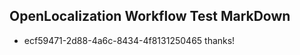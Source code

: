 ## OpenLocalization Workflow Test MarkDown
* ecf59471-2d88-4a6c-8434-4f8131250465 thanks!

<!--HONumber=Aug16_HO3-->


